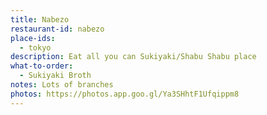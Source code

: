 ```yaml
---
title: Nabezo
restaurant-id: nabezo
place-ids:
  - tokyo
description: Eat all you can Sukiyaki/Shabu Shabu place
what-to-order:
  - Sukiyaki Broth
notes: Lots of branches
photos: https://photos.app.goo.gl/Ya3SHhtF1Ufqippm8
---
```

